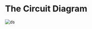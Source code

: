 # The Circuit Diagram
![ds](https://user-images.githubusercontent.com/112697142/200582695-f4061fda-63d0-4cca-8616-4152890b3eea.PNG)
